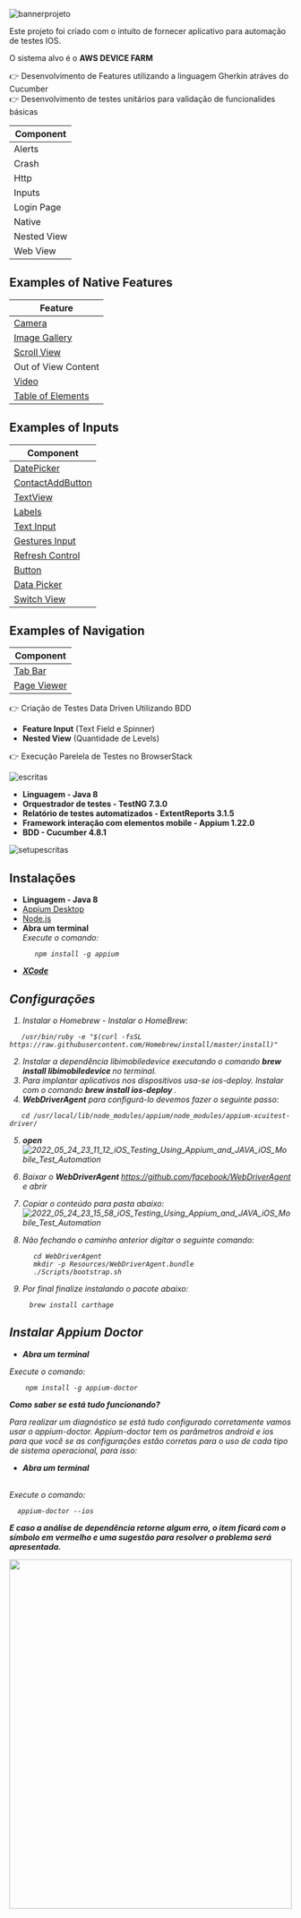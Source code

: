![bannerprojeto](https://user-images.githubusercontent.com/22267601/165681863-3f86f68f-1505-41cb-8125-276e11b40fd0.png)

Este projeto foi criado com o intuito de fornecer aplicativo para automação de testes IOS.

O sistema alvo é o <b>AWS DEVICE FARM</b>

👉 Desenvolvimento de Features utilizando a linguagem Gherkin atráves do Cucumber </br>
👉 Desenvolvimento de testes unitários para validação de funcionalides básicas

|Component |
|----------|
|Alerts|
|Crash|
|Http|
|Inputs|
|Login Page|
|Native|
|Nested View|
|Web View|

## Examples of Native Features
|Feature |
|--------|
|[Camera](https://developer.apple.com/library/ios/documentation/AudioVideo/Conceptual/CameraAndPhotoLib_TopicsForIOS/Introduction/Introduction.html)|
|[Image Gallery](https://developer.apple.com/library/ios/documentation/UIKit/Reference/UICollectionView_class/)|
|[Scroll View](https://developer.apple.com/library/ios/documentation/UIKit/Reference/UIScrollView_Class/)|
|Out of View Content|
|[Video](https://developer.apple.com/library/ios/documentation/MediaPlayer/Reference/MediaPlayer_Framework/)|
|[Table of Elements](https://developer.apple.com/library/ios/documentation/UIKit/Reference/UITableView_Class/)|

## Examples of Inputs
|Component |
|--------------|
|[DatePicker](https://developer.apple.com/library/ios/documentation/UIKit/Reference/UIDatePicker_Class/)|
|[ContactAddButton](https://developer.apple.com/library/ios/documentation/UserExperience/Conceptual/UIKitUICatalog/UIButton.html)|
|[TextView](https://developer.apple.com/library/ios/documentation/UIKit/Reference/UITextView_Class/)|
|[Labels](https://developer.apple.com/library/ios/documentation/UIKit/Reference/UILabel_Class/)|
|[Text Input](https://developer.apple.com/library/ios/documentation/UIKit/Reference/UITextField_Class/)|
|[Gestures Input](https://developer.apple.com/library/ios/documentation/EventHandling/Conceptual/EventHandlingiPhoneOS/GestureRecognizer_basics/GestureRecognizer_basics.html)|
|[Refresh Control](https://developer.apple.com/library/ios/documentation/UIKit/Reference/UIRefreshControl_class/)|
|[Button](https://developer.apple.com/library/ios/documentation/UserExperience/Conceptual/UIKitUICatalog/UIButton.html)|
|[Data Picker](https://developer.apple.com/library/ios/documentation/UIKit/Reference/UIPickerView_Class/)|
|[Switch View](https://developer.apple.com/library/prerelease/ios/documentation/UIKit/Reference/UISwitch_Class/index.html)|

## Examples of Navigation
|Component |
|--------------|
|[Tab Bar](https://developer.apple.com/library/ios/documentation/UIKit/Reference/UITabBarController_Class/)|
|[Page Viewer](https://developer.apple.com/library/prerelease/ios//documentation/UIKit/Reference/UIPageViewControllerClassReferenceClassRef/index.html)| </br>


👉 Criação de Testes Data Driven Utilizando BDD
<ul>
  <li><b>Feature Input</b> (Text Field e Spinner) </li>
  <li><b>Nested View</b> (Quantidade de Levels)   </li>
</ul>

👉 Execução Parelela de Testes no BrowserStack </br>


![escritas](https://user-images.githubusercontent.com/22267601/165765039-3ff0dcb6-57da-40e5-809d-f2a399d96dd2.png)

<ul>
  <li><b> Linguagem - Java 8 </b></a></li>
  <li><b> Orquestrador de testes - TestNG 7.3.0 </b></a></li>
  <li><b> Relatório de testes automatizados - ExtentReports 3.1.5 </b></a></li>
  <li><b> Framework interação com elementos mobile - Appium 1.22.0 </b></a></li>
  <li><b> BDD - Cucumber 4.8.1 </b></a></li>
</ul>

![setupescritas](https://user-images.githubusercontent.com/22267601/165795825-cb43061e-1086-49d3-9d8c-9a5fbf2b211f.png)

 ## Instalações
<ul>
  <li><b> Linguagem - Java 8 </b></a></li>
  <li><a href="https://github.com/appium/appium-desktop/releases">Appium Desktop</a> </li>
  <li><a href="https://nodejs.org/en/download/"> Node.js </a> </li>
  <li><b> Abra um terminal  </b></li>
    <i>Execute o comando: <i> <br>
  
   ```
      npm install -g appium  
   ```
  <li><b><a href="https://developer.apple.com/xcode/"> XCode</b></a></li>
</ul>

 ## Configurações

  1. Instalar o Homebrew - Instalar o HomeBrew:
  
```
   /usr/bin/ruby -e "$(curl -fsSL https://raw.githubusercontent.com/Homebrew/install/master/install)"

```
  
 2.  Instalar a dependência libimobiledevice executando o comando <b> brew install libimobiledevice </b> no terminal.
 3.  Para implantar  aplicativos nos dispositivos usa-se ios-deploy. Instalar com o comando <b> brew install ios-deploy </b>.
 4. <b>WebDriverAgent</b> para configurá-lo devemos fazer o seguinte passo:
   ```
      cd /usr/local/lib/node_modules/appium/node_modules/appium-xcuitest-driver/ 
   ```
  5. <b> open </b> </br>
  ![2022_05_24_23_11_12_iOS_Testing_Using_Appium_and_JAVA_iOS_Mobile_Test_Automation](https://user-images.githubusercontent.com/22267601/170164930-f57d8ea2-a9fd-497d-b4c6-66a65256efe1.png)

  6. Baixar o <b>WebDriverAgent</b> https://github.com/facebook/WebDriverAgent e abrir 
  7. Copiar o conteúdo para pasta abaixo:
  ![2022_05_24_23_15_58_iOS_Testing_Using_Appium_and_JAVA_iOS_Mobile_Test_Automation](https://user-images.githubusercontent.com/22267601/170165201-6159afbb-2ccc-4229-9cdf-2ac03c7418b8.png)
 8. Não fechando o caminho anterior digitar o seguinte comando:
  ```
        cd WebDriverAgent
        mkdir -p Resources/WebDriverAgent.bundle
        ./Scripts/bootstrap.sh  
   ```
 9. Por final finalize instalando o pacote abaixo:
   ```
        brew install carthage 
   ```
  
 ##	Instalar  Appium	Doctor ##
 <ul>
    <li><b> Abra um terminal  </b></li> 
  </ul>
    <i>Execute o comando: <i> 
     <br>
      
  
   ```
       npm install -g appium-doctor  
   ```


<b> Como saber se está tudo funcionando? </b>

Para realizar um diagnóstico se está tudo configurado corretamente vamos usar o appium-doctor. Appium-doctor tem os parâmetros android e ios para que você se as configurações estão corretas para o uso de cada tipo de sistema operacional, para isso: <br>
 <ul>
   <li> <b> Abra um terminal  </b> <br> </li>
 </ul> <br>
    <i>Execute o comando: <i> 
    
  ```
    appium-doctor --ios
  ```

<b> E caso a análise de dependência retorne algum erro, o item ficará com o símbolo em vermelho e uma sugestão para resolver o problema será apresentada. </b>
       
  <p align="center">
        <img src="https://user-images.githubusercontent.com/22267601/170547656-574f77f8-6a17-46d0-a289-456aa0498c57.png" width=100% height=40% >
   </p>

 ![xcode](https://user-images.githubusercontent.com/22267601/170549023-ee4c2c3f-c5aa-4a70-a83f-449887168e24.png)
   
#### Executar os testes com Emulador ####

1. Abrir o Xcode e Escolher o Emulador</br>
    
    <p align="center">
         <img src="https://user-images.githubusercontent.com/22267601/170585252-0d670587-d31e-4778-9e09-68764bc81f35.png" width=100% height=40% >
      </p>

2. Fazer o build:
    
     <p align="center">
         <img src="https://user-images.githubusercontent.com/22267601/170584941-ca2b100d-1c21-4048-8deb-fd3a5c05ec59.png" width=100% height=40% >
      </p>
      
 3. Simulador:
    
     <p align="center">
         <img src="https://user-images.githubusercontent.com/22267601/170585510-1ce8fc0a-421e-4e81-9678-fb704997aa92.png" width=100% height=40% >
      </p>
      
 ## Gerar .ipa ##
      
1. Ir para Pasta onde Gerou .app</br>
    
    <p align="center">
         <img src="https://user-images.githubusercontent.com/22267601/170585765-4b761811-fe7d-4b79-810d-56fdefbb9b16.png" width=100% height=40% >
    </p>

2. Pasta .app</br>
    
    <p align="center">
         <img src="https://user-images.githubusercontent.com/22267601/170585944-751ce0f2-b203-446a-aed7-7698a13a9eee.png" width=100% height=40% >
    </p>

 3. Ir até a pasta do app no terminal e digitar os seguintes comandos:
   
      mkdir Payload </br>
      cp -R MyAppName.app Payload/ </br>
      zip -r -s 64 Payload.zip Payload/ </br>
      mv Payload.zip MyAppName.ipa </br>
      
 4. Lista de Devices
 
  <p align="center">
         <img src="https://user-images.githubusercontent.com/22267601/170603028-01d86247-1911-4367-8048-4ead7304b17c.png" width=100% height=40% >
    </p>

 4. Achar o udid
 
  <p align="center">
         <img src="https://user-images.githubusercontent.com/22267601/170603136-929df384-6ff4-480d-983c-a5582ca7948a.png" width=100% height=40% >
    </p>
 
![appiuminspector](https://user-images.githubusercontent.com/22267601/165868740-0609872f-8377-4f91-b51c-1857b9c471ea.png)
    
#### Passos para utilizar o Appium Inspector ####
    
1. Abrir Appium Inspector que agora é um componente isolado: </br>
       <p align="center">
         <img src="https://user-images.githubusercontent.com/22267601/165869125-41a6db09-b3d8-4ecf-b19e-966844c96643.png" width=100% height=40% >
      </p>
      
2. Montar o JSON
 ```
  {
  "platformName": "iOS",
  "platformVersion": "15.2",
  "deviceName": "nome do device",
  "automationName": "XCUITest",
  "udid":"encontra no simulador"
  }

  ```
      
      
 ps: Será explicado mais a frente como pegar o nome do device

3. Salvar o Json 
       <p align="center">
         <img src="https://user-images.githubusercontent.com/22267601/170546329-4597b14a-0f65-419e-bd14-26e7c9118bda.png" width=100% height=40% >
      </p>
     

![appiuminspectormapeamento](https://user-images.githubusercontent.com/22267601/165870502-845e1730-8095-4725-a611-61801fe860b0.png)

<b> Após ser feita a etapa anterior uma nova aba será aberta com a tela do celular e uma árvore como está os elementos da tela, como abaixo:</b>
         <p align="center">
         <img src="https://user-images.githubusercontent.com/22267601/165968998-a9c6848a-7114-4926-818b-7c2508b3e6cb.png" width=100% height=40% >
      </p>

 #### Verificar Locator ####
1. Abrir a Lupa 
       <p align="center">
         <img src="https://user-images.githubusercontent.com/22267601/165970320-5abe38bc-3852-452f-a7af-9887b57d85f9.png" width=100% height=40% >
      </p>
2. Colocar o Locator 
        <p align="center">
         <img src="https://user-images.githubusercontent.com/22267601/165970849-6dffff25-594b-445a-bdcb-3098d10e51fe.png" width=100% height=40% >
      </p>
3. Ver se vai encontrar através desse Locator
       <p align="center">
         <img src="https://user-images.githubusercontent.com/22267601/165971113-81927538-1bb0-4c21-9571-965347478d64.png" width=100% height=40% >
      </p>

![definicaoprojeto](https://user-images.githubusercontent.com/22267601/165971747-16467fc5-54b8-4188-9d47-1d743f8d511a.png)

   #### Algumas definições de Implementação do Projeto ####

 -  Mais de 25 casos de teste <br>
   Features <br>
      <p align="center">
         <img src="https://user-images.githubusercontent.com/22267601/170393093-9d12a40e-83cb-4aab-8058-15240fe09a1e.png" width=50% height=40% >
      </p>
      
  
  Data Driven - Exemplo de Data Driven utilizando BDD     
      <p align="center">
         <img src="https://user-images.githubusercontent.com/22267601/170393393-35a634db-b8fc-44af-a5e9-14acf76a7b78.png" width=50% height=40% >
      </p>
 
   Screen de uma tela
       <p align="center">
         <img src="https://user-images.githubusercontent.com/22267601/170394717-5da21318-8c72-47fe-b3d9-bad24bbb1819.png" width=40% height=20% >
      </p>
     
   Configurações Emulador e Browserstack <br>     
     - É necessário para rodar no Browserstack colocar um ~ para não rodar os testes com a tag @naoRodarBrowserstack
       <p align="center">
         <img src="https://user-images.githubusercontent.com/22267601/170544448-f06ca838-7e07-43f4-a316-c813ffdd8749.png" width=100% height=40% >
      </p>
    - Resultado de um relatório 
        <p align="center">
         <img src="https://user-images.githubusercontent.com/22267601/170518133-ef2af278-f464-4d70-9e16-e1ccea2b5e1d.png" width=100% height=40% >
      </p>
![executarescritas](https://user-images.githubusercontent.com/22267601/167218496-73bc6ee8-f546-448e-bb95-dd7c80179d13.png)
## Configuração no Intellij para rodar o Device ##
- No global parameters e necessário ajustar as seguintes variáveis:
        <p align="center">
         <img src="https://user-images.githubusercontent.com/22267601/170522263-aa7750aa-894d-4651-bc58-efa5c3ed251b.png" width=50% height=40% >
      </p>
       <p align="center">
         <img src="https://user-images.githubusercontent.com/22267601/170521439-4ef4e017-2d1b-4973-8a6d-6bd07f8c7722.png" width=100% height=40% >
      </p>
ps: a configuração para um Emulador é a mesma de um deviceReal 
      
![executarescritas2](https://user-images.githubusercontent.com/22267601/167221029-cdf03edc-3a68-4ae2-9ef0-7e12bc4df1ae.png) 
  Para rodar no Browserstack foi necessário utilizar o ipa do seguinte repositório: https://github.com/aws-samples/aws-device-farm-sample-app-for-ios/tree/master/prebuilt
  - Pois o Browserstack não aceita .ipa gerado para um simulador e para gerar p device real no XCode é Pago.
       <p align="center">
         <img src="https://user-images.githubusercontent.com/22267601/170543190-373feb9f-2ca9-4b7a-b8dc-ea52bf1cf68f.png" width=100% height=40% >
      </p>
- Upload IPA
       <p align="center">
         <img src="https://user-images.githubusercontent.com/22267601/170542120-cef88252-a026-4614-9af2-72e6efbf7d2d.png" width=100% height=40% >
      </p>
- Abrirá essa nova janela (Para achar o AppIosUploadBrowserStack)
        <p align="center">
         <img src="https://user-images.githubusercontent.com/22267601/167222191-6d292767-3dda-4f0c-b8f1-04861b2d258c.jpg" width=80% height=40% >
      </p>
- Para achar os dados do AcessKey e Username
         <p align="center">
         <img src="https://user-images.githubusercontent.com/22267601/167222426-39eb0a30-82e0-4062-8932-552c26216e3c.png" width=100% height=40% >
      </p>
- Configuração no Intellij
         <p align="center">
         <img src="https://user-images.githubusercontent.com/22267601/170587369-869936be-ba73-4eaf-89ed-d9e810c9d0f1.png" width=100% height=40% >
      </p>

